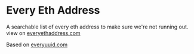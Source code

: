 # Every Eth Address

A searchable list of every eth address to make sure we're not running out.
view on [everyethaddress.com](https://everyethaddress.com)

Based on [everyuuid.com](https://everyuuid.com)

